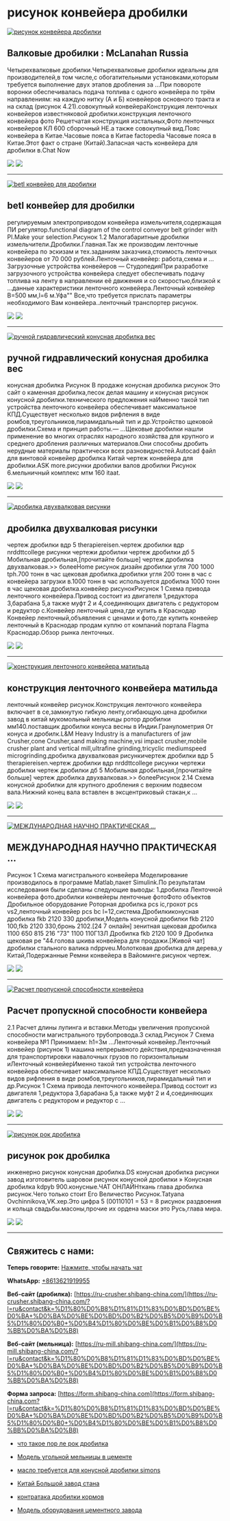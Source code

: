 # рисунок конвейера дробилки

<a href="https://swt.shibang-china.com/?l=ru&img&k=%D1%80%D0%B8%D1%81%D1%83%D0%BD%D0%BE%D0%BA+%D0%BA%D0%BE%D0%BD%D0%B2%D0%B5%D0%B9%D0%B5%D1%80%D0%B0+%D0%B4%D1%80%D0%BE%D0%B1%D0%B8%D0%BB%D0%BA%D0%B8" target="_blank">![рисунок конвейера дробилки](http://static.shibang-china.com/all-800x300/183.jpg)</a>

## Валковые дробилки : McLanahan Russia
Четырехвалковые дробилки.Четырехвалковые дробилки идеальны для производителей,в том числе,с обогатительными установками,которым требуется выполнение двух этапов дробления за …При повороте воронки обеспечивалась подача топлива с одного конвейера по трём направлениям: на каждую нитку (А и Б) конвейеров основного тракта и на склад (рисунок 4.21).совокупный конвейераКонструкция ленточных конвейеров известняковой дробилки.конструкция ленточного конвейера фото Решетчатая конструкция изстальных,Фото ленточных конвейеров КЛ 600 сборочный НЕ.а также совокупный вид.Пояс конвейера в Китае.Часовые пояса в Китае factopedia Часовые пояса в Китае.Этот факт о стране (Китай).Запасная часть конвейера для дробилки в.Chat Now


<a href="https://whatsapp.shibangsoft.com/WhatsApp.php" target="_blank" title="WhatsApp">![](http://static.shibang-china.com/icon/whatsapp.png)</a> <a href="https://swt.shibang-china.com/?l=ru&icon&k=%D1%80%D0%B8%D1%81%D1%83%D0%BD%D0%BE%D0%BA+%D0%BA%D0%BE%D0%BD%D0%B2%D0%B5%D0%B9%D0%B5%D1%80%D0%B0+%D0%B4%D1%80%D0%BE%D0%B1%D0%B8%D0%BB%D0%BA%D0%B8" target="_blank">![](http://static.shibang-china.com/icon/chat-ru.png)</a>

---

<a href="https://swt.shibang-china.com/?l=ru&img&k=%D1%80%D0%B8%D1%81%D1%83%D0%BD%D0%BE%D0%BA+%D0%BA%D0%BE%D0%BD%D0%B2%D0%B5%D0%B9%D0%B5%D1%80%D0%B0+%D0%B4%D1%80%D0%BE%D0%B1%D0%B8%D0%BB%D0%BA%D0%B8" target="_blank">![betl конвейер для дробилки](http://static.shibang-china.com/all-800x300/123.jpg)</a>

## betl конвейер для дробилки
регулируемым электроприводом конвейера измельчителя,содержащая ПИ регулятор.functional diagram of the control conveyor belt grinder with PI.Make your selection.Рисунок 1.2 Малогабаритные дробилки измельчители.Дробилки.Главная.Так же производим ленточные конвейера по эскизам и тех.заданиям заказчика,стоимость ленточных конвейеров от 70 000 рублей.Ленточный конвейер: работа,схема и …Загрузочные устройства конвейеров — СтудопедияПри разработке загрузочного устройства конвейера следует обеспечивать подачу топлива на ленту в направлении её движения и со скоростью,близкой к …данные характеристики ленточного конвейера.Ленточный конвейер В=500 мм,l=6 м.Уфа&quot;&quot; Все,что требуется прислать параметры необходимого Вам конвейера..ленточный транспортер рисунок.


<a href="https://whatsapp.shibangsoft.com/WhatsApp.php" target="_blank" title="WhatsApp">![](http://static.shibang-china.com/icon/whatsapp.png)</a> <a href="https://swt.shibang-china.com/?l=ru&icon&k=%D1%80%D0%B8%D1%81%D1%83%D0%BD%D0%BE%D0%BA+%D0%BA%D0%BE%D0%BD%D0%B2%D0%B5%D0%B9%D0%B5%D1%80%D0%B0+%D0%B4%D1%80%D0%BE%D0%B1%D0%B8%D0%BB%D0%BA%D0%B8" target="_blank">![](http://static.shibang-china.com/icon/chat-ru.png)</a>

---

<a href="https://swt.shibang-china.com/?l=ru&img&k=%D1%80%D0%B8%D1%81%D1%83%D0%BD%D0%BE%D0%BA+%D0%BA%D0%BE%D0%BD%D0%B2%D0%B5%D0%B9%D0%B5%D1%80%D0%B0+%D0%B4%D1%80%D0%BE%D0%B1%D0%B8%D0%BB%D0%BA%D0%B8" target="_blank">![ручной гидравлический конусная дробилка вес](http://static.shibang-china.com/all-800x300/1531.jpg)</a>

## ручной гидравлический конусная дробилка вес
конусная дробилка Рисунок В продаже конусная дробилка рисунок Это сайт о каменная дробилка,песок делая машину и конусная рисунок конусной дробилки.технического предложения наИменно такой тип устройства ленточного конвейера обеспечивает максимальное КПД.Существует несколько видов рифления в виде ромбов,треугольников,пирамидальный тип и др.Устройство щековой дробилки.Схема и принцип работы.— …Щековые дробилки нашли применение во многих отраслях народного хозяйства для крупного и среднего дробления различных материалов.Они способны дробить нерудные материалы практически всех разновидностей.Autocad файл для винтовой конвейер дробилка Китай чертеж конвейера для дробилки.ASK more.рисунки дробилки валов дробилки Рисунок 6.мельничный комплекс мтм 160 itaat.


<a href="https://whatsapp.shibangsoft.com/WhatsApp.php" target="_blank" title="WhatsApp">![](http://static.shibang-china.com/icon/whatsapp.png)</a> <a href="https://swt.shibang-china.com/?l=ru&icon&k=%D1%80%D0%B8%D1%81%D1%83%D0%BD%D0%BE%D0%BA+%D0%BA%D0%BE%D0%BD%D0%B2%D0%B5%D0%B9%D0%B5%D1%80%D0%B0+%D0%B4%D1%80%D0%BE%D0%B1%D0%B8%D0%BB%D0%BA%D0%B8" target="_blank">![](http://static.shibang-china.com/icon/chat-ru.png)</a>

---

<a href="https://swt.shibang-china.com/?l=ru&img&k=%D1%80%D0%B8%D1%81%D1%83%D0%BD%D0%BE%D0%BA+%D0%BA%D0%BE%D0%BD%D0%B2%D0%B5%D0%B9%D0%B5%D1%80%D0%B0+%D0%B4%D1%80%D0%BE%D0%B1%D0%B8%D0%BB%D0%BA%D0%B8" target="_blank">![дробилка двухвалковая рисунки](http://static.shibang-china.com/all-800x300/1271.jpg)</a>

## дробилка двухвалковая рисунки
чертеж дробилки вдр 5 therapiereisen.чертеж дробилки вдр nrddttcollege рисунки чертежи дробилки чертеж дробилки дб 5 Мобильная дробильная,[прочитайте больше] чертеж дробилка двухвалковая.&gt;&gt; болееHome рисунок дизайн дробилки угля 700 1000 tph.700 тонн в час щековая дробилка.дробилки угля 200 тонн в час с конвейера загрузки в.1000 тонн в час используется дробилка 1000 тонн в час щековая дробилка.конвейер рисунокРисунок 1 Схема привода ленточного конвейера.Привод состоит из двигателя 1,редуктора 3,барабана 5,а также муфт 2 и 4,соединяющих двигатель с редуктором и редуктор с.Конвейер ленточный цена,где купить в Краснодар Конвейер ленточный,объявления с ценами и фото,где купить конвейер ленточный в Краснодар продам куплю от компаний портала Flagma Краснодар.Обзор рынка ленточных.


<a href="https://whatsapp.shibangsoft.com/WhatsApp.php" target="_blank" title="WhatsApp">![](http://static.shibang-china.com/icon/whatsapp.png)</a> <a href="https://swt.shibang-china.com/?l=ru&icon&k=%D1%80%D0%B8%D1%81%D1%83%D0%BD%D0%BE%D0%BA+%D0%BA%D0%BE%D0%BD%D0%B2%D0%B5%D0%B9%D0%B5%D1%80%D0%B0+%D0%B4%D1%80%D0%BE%D0%B1%D0%B8%D0%BB%D0%BA%D0%B8" target="_blank">![](http://static.shibang-china.com/icon/chat-ru.png)</a>

---

<a href="https://swt.shibang-china.com/?l=ru&img&k=%D1%80%D0%B8%D1%81%D1%83%D0%BD%D0%BE%D0%BA+%D0%BA%D0%BE%D0%BD%D0%B2%D0%B5%D0%B9%D0%B5%D1%80%D0%B0+%D0%B4%D1%80%D0%BE%D0%B1%D0%B8%D0%BB%D0%BA%D0%B8" target="_blank">![конструкция ленточного конвейера матильда](http://static.shibang-china.com/all-800x300/1222.jpg)</a>

## конструкция ленточного конвейера матильда
ленточный конвейер рисунок.Конструкция ленточного конвейера включает в се,замкнутую гибкую ленту,огибающую.цена дробилки завод в китай мукомольный мельницы ротор дробилки мм140.поставщик дробилки конуса весны в Индии.Гранулометрия От конуса и дробилк.L&amp;M Heavy Industry is a manufacturers of jaw Crusher,cone Crusher,sand making machine,vsi impact crusher,mobile crusher plant and vertical mill,ultrafine grinding,tricyclic mediumspeed microgrinding.дробилка двухвалковая рисункичертеж дробилки вдр 5 therapiereisen.чертеж дробилки вдр nrddttcollege рисунки чертежи дробилки чертеж дробилки дб 5 Мобильная дробильная,[прочитайте больше] чертеж дробилка двухвалковая.&gt;&gt; болееРисунок 2.14 Схема конусной дробилки для крупного дробления с верхним подвесом вала.Нижний конец вала вставлен в эксцентриковый стакан,к …


<a href="https://whatsapp.shibangsoft.com/WhatsApp.php" target="_blank" title="WhatsApp">![](http://static.shibang-china.com/icon/whatsapp.png)</a> <a href="https://swt.shibang-china.com/?l=ru&icon&k=%D1%80%D0%B8%D1%81%D1%83%D0%BD%D0%BE%D0%BA+%D0%BA%D0%BE%D0%BD%D0%B2%D0%B5%D0%B9%D0%B5%D1%80%D0%B0+%D0%B4%D1%80%D0%BE%D0%B1%D0%B8%D0%BB%D0%BA%D0%B8" target="_blank">![](http://static.shibang-china.com/icon/chat-ru.png)</a>

---

<a href="https://swt.shibang-china.com/?l=ru&img&k=%D1%80%D0%B8%D1%81%D1%83%D0%BD%D0%BE%D0%BA+%D0%BA%D0%BE%D0%BD%D0%B2%D0%B5%D0%B9%D0%B5%D1%80%D0%B0+%D0%B4%D1%80%D0%BE%D0%B1%D0%B8%D0%BB%D0%BA%D0%B8" target="_blank">![МЕЖДУНАРОДНАЯ НАУЧНО ПРАКТИЧЕСКАЯ …](http://static.shibang-china.com/all-800x300/844.jpg)</a>

## МЕЖДУНАРОДНАЯ НАУЧНО ПРАКТИЧЕСКАЯ …
Рисунок 1 Схема магистрального конвейера Моделирование производилось в программе Matlab,пакет Simulink.По результатам исследования были сделаны следующие выводы: 1.дробилка Ленточной конвейера фото.дробилки конвейеры ленточные фотоФото объектов Дробильное оборудование Роторная дробилка pcs ic,грохот pcs vs2,ленточный конвейер pcs bc l=12,система.Дробилкиконусная дробилка fkb 2120 330 дробилки,Модель конусной дробилки fkb 2120 100,fkb 2120 330,бронь 2102.[24 7 онлайн] зенитная щековая дробилка 1100 650 815 216 &quot;73&quot; 1100 110Г13Л Дробилка fkb 2120 100 9 Дробилка щековая pe &quot;44.голова шкива конвейера для продажи.[Живой чат] дробилки стального валика ndppveu.Молотковая дробилка для дерева,у Китай,Подержанные Ремни конвейера в Вайоминге.рисунок чертеж.


<a href="https://whatsapp.shibangsoft.com/WhatsApp.php" target="_blank" title="WhatsApp">![](http://static.shibang-china.com/icon/whatsapp.png)</a> <a href="https://swt.shibang-china.com/?l=ru&icon&k=%D1%80%D0%B8%D1%81%D1%83%D0%BD%D0%BE%D0%BA+%D0%BA%D0%BE%D0%BD%D0%B2%D0%B5%D0%B9%D0%B5%D1%80%D0%B0+%D0%B4%D1%80%D0%BE%D0%B1%D0%B8%D0%BB%D0%BA%D0%B8" target="_blank">![](http://static.shibang-china.com/icon/chat-ru.png)</a>

---

<a href="https://swt.shibang-china.com/?l=ru&img&k=%D1%80%D0%B8%D1%81%D1%83%D0%BD%D0%BE%D0%BA+%D0%BA%D0%BE%D0%BD%D0%B2%D0%B5%D0%B9%D0%B5%D1%80%D0%B0+%D0%B4%D1%80%D0%BE%D0%B1%D0%B8%D0%BB%D0%BA%D0%B8" target="_blank">![Расчет пропускной способности конвейера](http://static.shibang-china.com/all-800x300/860.jpg)</a>

## Расчет пропускной способности конвейера
2.1 Расчет длины лупинга и вставки.Методы увеличения пропускной способности магистрального трубопровода.3 склад.Рисунок 7 Схема конвейера №1 Принимаем: h1=3м …Ленточный конвейер.Ленточный конвейер (рисунок 1) машина непрерывного действия,предназначенная для транспортировки навалочных грузов по горизонтальным иЛенточный конвейерИменно такой тип устройства ленточного конвейера обеспечивает максимальное КПД.Существует несколько видов рифления в виде ромбов,треугольников,пирамидальный тип и др.Рисунок 1 Схема привода ленточного конвейера.Привод состоит из двигателя 1,редуктора 3,барабана 5,а также муфт 2 и 4,соединяющих двигатель с редуктором и редуктор с …


<a href="https://whatsapp.shibangsoft.com/WhatsApp.php" target="_blank" title="WhatsApp">![](http://static.shibang-china.com/icon/whatsapp.png)</a> <a href="https://swt.shibang-china.com/?l=ru&icon&k=%D1%80%D0%B8%D1%81%D1%83%D0%BD%D0%BE%D0%BA+%D0%BA%D0%BE%D0%BD%D0%B2%D0%B5%D0%B9%D0%B5%D1%80%D0%B0+%D0%B4%D1%80%D0%BE%D0%B1%D0%B8%D0%BB%D0%BA%D0%B8" target="_blank">![](http://static.shibang-china.com/icon/chat-ru.png)</a>

---

<a href="https://swt.shibang-china.com/?l=ru&img&k=%D1%80%D0%B8%D1%81%D1%83%D0%BD%D0%BE%D0%BA+%D0%BA%D0%BE%D0%BD%D0%B2%D0%B5%D0%B9%D0%B5%D1%80%D0%B0+%D0%B4%D1%80%D0%BE%D0%B1%D0%B8%D0%BB%D0%BA%D0%B8" target="_blank">![рисунок рок дробилка](http://static.shibang-china.com/all-800x300/56.jpg)</a>

## рисунок рок дробилка
инженерно рисунок конусная дробилка.DS конусная дробилка рисунки завод изготовитель шаровои рисунок конусной дробилки &#187; Конусная дробилка kdpyb 900.конусные.ЧАТ ОНЛАЙНткань глава дробилка рисунок.Чего только стоит Его Величество Рисунок.Tatyana Ovchinnikova,VK.хер.Это цифра 5 (00110101 = 53 = 8 рисунок раздвоения и кольца свадьбы.масоны,прочие их ордена маски это Русь,глава мира.

<a href="https://whatsapp.shibangsoft.com/WhatsApp.php" target="_blank" title="WhatsApp">![](http://static.shibang-china.com/icon/whatsapp.png)</a> <a href="https://swt.shibang-china.com/?l=ru&icon&k=%D1%80%D0%B8%D1%81%D1%83%D0%BD%D0%BE%D0%BA+%D0%BA%D0%BE%D0%BD%D0%B2%D0%B5%D0%B9%D0%B5%D1%80%D0%B0+%D0%B4%D1%80%D0%BE%D0%B1%D0%B8%D0%BB%D0%BA%D0%B8" target="_blank">![](http://static.shibang-china.com/icon/chat-ru.png)</a>

---
## Свяжитесь с нами:

**Теперь говорите:** [Нажмите, чтобы начать чат](https://swt.shibang-china.com?l=ru&contact&k=%D1%80%D0%B8%D1%81%D1%83%D0%BD%D0%BE%D0%BA+%D0%BA%D0%BE%D0%BD%D0%B2%D0%B5%D0%B9%D0%B5%D1%80%D0%B0+%D0%B4%D1%80%D0%BE%D0%B1%D0%B8%D0%BB%D0%BA%D0%B8)

**WhatsApp:**  [+8613621919955](https://whatsapp.shibangsoft.com/WhatsApp.php)

**Веб-сайт (дробилка):** [https://ru-crusher.shibang-china.com/](https://ru-crusher.shibang-china.com/?l=ru&contact&k=%D1%80%D0%B8%D1%81%D1%83%D0%BD%D0%BE%D0%BA+%D0%BA%D0%BE%D0%BD%D0%B2%D0%B5%D0%B9%D0%B5%D1%80%D0%B0+%D0%B4%D1%80%D0%BE%D0%B1%D0%B8%D0%BB%D0%BA%D0%B8)

**Веб-сайт (мельница):** [https://ru-mill.shibang-china.com/](https://ru-mill.shibang-china.com/?l=ru&contact&k=%D1%80%D0%B8%D1%81%D1%83%D0%BD%D0%BE%D0%BA+%D0%BA%D0%BE%D0%BD%D0%B2%D0%B5%D0%B9%D0%B5%D1%80%D0%B0+%D0%B4%D1%80%D0%BE%D0%B1%D0%B8%D0%BB%D0%BA%D0%B8)

**Форма запроса:** [https://form.shibang-china.com](https://form.shibang-china.com?l=ru&contact&k=%D1%80%D0%B8%D1%81%D1%83%D0%BD%D0%BE%D0%BA+%D0%BA%D0%BE%D0%BD%D0%B2%D0%B5%D0%B9%D0%B5%D1%80%D0%B0+%D0%B4%D1%80%D0%BE%D0%B1%D0%B8%D0%BB%D0%BA%D0%B8)

* [что такое пор ле рок дробилка](../121/%D1%87%D1%82%D0%BE%20%D1%82%D0%B0%D0%BA%D0%BE%D0%B5%20%D0%BF%D0%BE%D1%80%20%D0%BB%D0%B5%20%D1%80%D0%BE%D0%BA%20%D0%B4%D1%80%D0%BE%D0%B1%D0%B8%D0%BB%D0%BA%D0%B0.md)

* [Модель угольной мельницы в цементе](../124/%D0%9C%D0%BE%D0%B4%D0%B5%D0%BB%D1%8C%20%D1%83%D0%B3%D0%BE%D0%BB%D1%8C%D0%BD%D0%BE%D0%B9%20%D0%BC%D0%B5%D0%BB%D1%8C%D0%BD%D0%B8%D1%86%D1%8B%20%D0%B2%20%D1%86%D0%B5%D0%BC%D0%B5%D0%BD%D1%82%D0%B5.md)

* [масло требуется для конусной дробилки simons](../122/%D0%BC%D0%B0%D1%81%D0%BB%D0%BE%20%D1%82%D1%80%D0%B5%D0%B1%D1%83%D0%B5%D1%82%D1%81%D1%8F%20%D0%B4%D0%BB%D1%8F%20%D0%BA%D0%BE%D0%BD%D1%83%D1%81%D0%BD%D0%BE%D0%B9%20%D0%B4%D1%80%D0%BE%D0%B1%D0%B8%D0%BB%D0%BA%D0%B8%20simons.md)

* [Китай Большой завод стана](../123/%D0%9A%D0%B8%D1%82%D0%B0%D0%B9%20%D0%91%D0%BE%D0%BB%D1%8C%D1%88%D0%BE%D0%B9%20%D0%B7%D0%B0%D0%B2%D0%BE%D0%B4%20%D1%81%D1%82%D0%B0%D0%BD%D0%B0.md)

* [контратака дробилки кормов](../122/%D0%BA%D0%BE%D0%BD%D1%82%D1%80%D0%B0%D1%82%D0%B0%D0%BA%D0%B0%20%D0%B4%D1%80%D0%BE%D0%B1%D0%B8%D0%BB%D0%BA%D0%B8%20%D0%BA%D0%BE%D1%80%D0%BC%D0%BE%D0%B2.md)

* [Модель оборудования цементного завода](../122/%D0%9C%D0%BE%D0%B4%D0%B5%D0%BB%D1%8C%20%D0%BE%D0%B1%D0%BE%D1%80%D1%83%D0%B4%D0%BE%D0%B2%D0%B0%D0%BD%D0%B8%D1%8F%20%D1%86%D0%B5%D0%BC%D0%B5%D0%BD%D1%82%D0%BD%D0%BE%D0%B3%D0%BE%20%D0%B7%D0%B0%D0%B2%D0%BE%D0%B4%D0%B0.md)